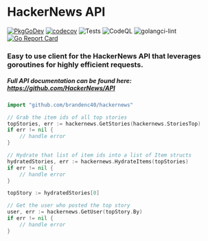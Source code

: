 # HackerNews API

[![PkgGoDev](https://pkg.go.dev/badge/github.com/brandenc40/hackernews)](https://pkg.go.dev/github.com/brandenc40/hackernews)
[![codecov](https://codecov.io/gh/brandenc40/hackernews/branch/master/graph/badge.svg?token=YDCD39G1C1)](undefined)
![Tests](https://github.com/brandenc40/hackernews/workflows/Tests/badge.svg)
![CodeQL](https://github.com/brandenc40/hackernews/workflows/CodeQL/badge.svg)
![golangci-lint](https://github.com/brandenc40/hackernews/workflows/golangci-lint/badge.svg)
[![Go Report Card](https://goreportcard.com/badge/github.com/brandenc40/hackernews)](https://goreportcard.com/report/github.com/brandenc40/hackernews)

### Easy to use client for the HackerNews API that leverages goroutines for highly efficient requests.

##### Full API documentation can be found here: https://github.com/HackerNews/API

```go
import "github.com/brandenc40/hackernews"

// Grab the item ids of all top stories
topStories, err := hackernews.GetStories(hackernews.StoriesTop)
if err != nil {
    // handle error
}

// Hydrate that list of item ids into a list of Item structs
hydratedStories, err := hackernews.HydrateItems(topStories)
if err != nil {
    // handle error
}

topStory := hydratedStories[0]

// Get the user who posted the top story
user, err := hackernews.GetUser(topStory.By)
if err != nil {
    // handle error
}
```
